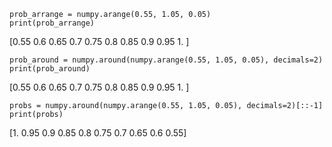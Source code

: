     prob_arrange = numpy.arange(0.55, 1.05, 0.05)
    print(prob_arrange)
[0.55 0.6  0.65 0.7  0.75 0.8  0.85 0.9  0.95 1.  ]  
  
    prob_around = numpy.around(numpy.arange(0.55, 1.05, 0.05), decimals=2)
    print(prob_around)
[0.55 0.6  0.65 0.7  0.75 0.8  0.85 0.9  0.95 1.  ]  
  
    probs = numpy.around(numpy.arange(0.55, 1.05, 0.05), decimals=2)[::-1]
    print(probs)
[1.   0.95 0.9  0.85 0.8  0.75 0.7  0.65 0.6  0.55]  